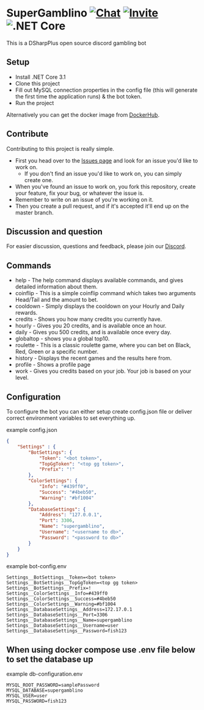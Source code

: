 # SuperGamblino [![Chat](https://img.shields.io/badge/chat-on%20discord-7289da.svg)](https://discord.gg/fG3FJDW) [![Invite](https://img.shields.io/badge/invite-bot%20discord-7289da.svg)](https://discordapp.com/oauth2/authorize?client_id=688160933574475800&scope=bot&permissions=8) ![.NET Core](https://github.com/Emil8250/SuperGamblino/workflows/.NET%20Core/badge.svg)
This is a DSharpPlus open source discord gambling bot

## Setup
- Install .NET Core 3.1
- Clone this project
- Fill out MySQL connection properties in the config file (this will generate the first time the application runs) & the bot token.
- Run the project

Alternatively you can get the docker image from [DockerHub]( https://hub.docker.com/r/emil8250/supergamblino "DockerHub"). 

## Contribute
Contributing to this project is really simple. 
- First you head over to the [Issues page]( https://github.com/Emil8250/SuperGamblino/issues "Issues") and look for an issue you'd like to work on.
  - If you don't find an issue you'd like to work on, you can simply create one.
 - When you've found an issue to work on, you fork this repository, create your feature, fix your bug, or whatever the issue is. 
 - Remember to write on an issue of you're working on it.
 - Then you create a pull request, and if it's accepted it'll end up on the master branch.
 
 ## Discussion and question
 For easier discussion, questions and feedback, please join our [Discord](https://discord.gg/fG3FJDW "SuperGamblino Discord").

## Commands
 - help - The help command displays available commands, and gives detailed information about them. 
 - coinflip - This is a simple coinflip command which takes two arguments Head/Tail and the amount to bet.
 - cooldown - Simply displays the cooldown on your Hourly and Daily rewards.
 - credits - Shows you how many credits you currently have.
 - hourly - Gives you 20 credits, and is available once an hour.
 - daily - Gives you 500 credits, and is available once every day.
 - globaltop - shows you a global top10.
 - roulette - This is a classic roulette game, where you can bet on Black, Red, Green or a specific number.
 - history - Displays the recent games and the results here from.
 - profile - Shows a profile page
 - work - Gives you credits based on your job. Your job is based on your level.

## Configuration
To configure the bot you can either setup create config.json file or deliver correct environment variables to set everything up.

example config.json
```json
{
	"Settings" : {
		"BotSettings": {
			"Token": "<bot token>",
            "TopGgToken": "<top gg token>",
			"Prefix": "!"
		},
		"ColorSettings": {
			"Info": "#439ff0",
			"Success": "#4beb50",
			"Warning": "#bf1004"
		},
		"DatabaseSettings": {
			"Address": "127.0.0.1",
			"Port": 3306,
			"Name": "supergamblino",
			"Username": "<username to db>",
			"Password": "<password to db>"
		}	
	}
}

```

example bot-config.env
```dotenv
Settings__BotSettings__Token=<bot token>
Settings__BotSettings__TopGgToken=<top gg token>
Settings__BotSettings__Prefix=!
Settings__ColorSettings__Info=#439ff0
Settings__ColorSettings__Success=#4beb50
Settings__ColorSettings__Warning=#bf1004
Settings__DatabaseSettings__Address=172.17.0.1
Settings__DatabaseSettings__Port=3306
Settings__DatabaseSettings__Name=supergamblino
Settings__DatabaseSettings__Username=user
Settings__DatabaseSettings__Password=fish123
```

## When using docker compose use .env file below to set the database up

example db-configuration.env
```dotenv
MYSQL_ROOT_PASSWORD=samplePassword
MYSQL_DATABASE=supergamblino
MYSQL_USER=user
MYSQL_PASSWORD=fish123
```
